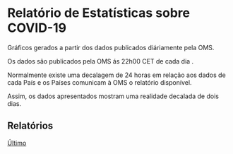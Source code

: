 # Relatório de Estatísticas  sobre COVID-19


Gráficos gerados a partir dos dados publicados diáriamente pela OMS.  

Os dados são publicados pela OMS ás 22h00 CET de cada dia .

Normalmente existe uma decalagem de 24 horas em relação aos dados de cada País e os Países comunicam à OMS o relatório disponível.

Assim, os dados apresentados mostram uma realidade decalada de dois dias.

## Relatórios 

[Último](report-pt.html)

